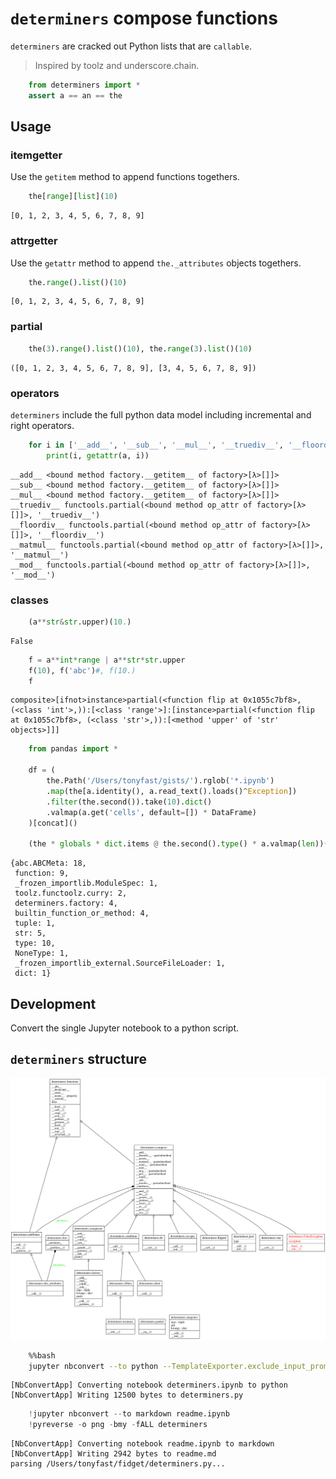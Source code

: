 
# `determiners` compose functions

`determiners` are cracked out Python lists that are `callable`. 

> Inspired by toolz and underscore.chain.


```python
    from determiners import *    
    assert a == an == the
```

## Usage

### itemgetter

Use the `getitem` method to append functions togethers.


```python
    the[range][list](10)
```




    [0, 1, 2, 3, 4, 5, 6, 7, 8, 9]



### attrgetter

Use the `getattr` method to append `the._attributes` objects togethers.


```python
    the.range().list()(10)
```




    [0, 1, 2, 3, 4, 5, 6, 7, 8, 9]



### partial


```python
    the(3).range().list()(10), the.range(3).list()(10)
```




    ([0, 1, 2, 3, 4, 5, 6, 7, 8, 9], [3, 4, 5, 6, 7, 8, 9])



### operators

`determiners` include the full python data model including incremental and right operators.


```python
    for i in ['__add__', '__sub__', '__mul__', '__truediv__', '__floordiv__', '__matmul__', '__mod__']:
        print(i, getattr(a, i))
```

    __add__ <bound method factory.__getitem__ of factory>[λ>[]]>
    __sub__ <bound method factory.__getitem__ of factory>[λ>[]]>
    __mul__ <bound method factory.__getitem__ of factory>[λ>[]]>
    __truediv__ functools.partial(<bound method op_attr of factory>[λ>[]]>, '__truediv__')
    __floordiv__ functools.partial(<bound method op_attr of factory>[λ>[]]>, '__floordiv__')
    __matmul__ functools.partial(<bound method op_attr of factory>[λ>[]]>, '__matmul__')
    __mod__ functools.partial(<bound method op_attr of factory>[λ>[]]>, '__mod__')


### classes


```python
    (a**str&str.upper)(10.)
```




    False




```python
    f = a**int*range | a**str*str.upper
    f(10), f('abc')#, f(10.)
    f
```




    composite>[ifnot>instance>partial(<function flip at 0x1055c7bf8>, (<class 'int'>,)):[<class 'range'>]:[instance>partial(<function flip at 0x1055c7bf8>, (<class 'str'>,)):[<method 'upper' of 'str' objects>]]]




```python
    from pandas import *

    df = (
        the.Path('/Users/tonyfast/gists/').rglob('*.ipynb')
        .map(the[a.identity(), a.read_text().loads()^Exception])
        .filter(the.second()).take(10).dict()
        .valmap(a.get('cells', default=[]) * DataFrame)
    )[concat]()

    (the * globals * dict.items @ the.second().type() * a.valmap(len))()
```




    {abc.ABCMeta: 18,
     function: 9,
     _frozen_importlib.ModuleSpec: 1,
     toolz.functoolz.curry: 2,
     determiners.factory: 4,
     builtin_function_or_method: 4,
     tuple: 1,
     str: 5,
     type: 10,
     NoneType: 1,
     _frozen_importlib_external.SourceFileLoader: 1,
     dict: 1}



## Development

Convert the single Jupyter notebook to a python script.

## `determiners` structure

![](classes_No_Name.png)


```bash
    %%bash 
    jupyter nbconvert --to python --TemplateExporter.exclude_input_prompt=True determiners.ipynb
```

    [NbConvertApp] Converting notebook determiners.ipynb to python
    [NbConvertApp] Writing 12500 bytes to determiners.py



```python
    !jupyter nbconvert --to markdown readme.ipynb
    !pyreverse -o png -bmy -fALL determiners
```

    [NbConvertApp] Converting notebook readme.ipynb to markdown
    [NbConvertApp] Writing 2942 bytes to readme.md
    parsing /Users/tonyfast/fidget/determiners.py...

